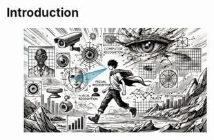# Introduction



<figure><img src="../.gitbook/assets/image (33).png" alt=""><figcaption></figcaption></figure>

